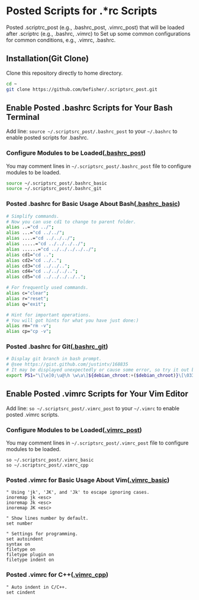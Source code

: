 # Posted Scripts for .\*rc Scripts

<!-- > Created by Fisher at 14:49 on 2017-03-21. -->

Posted .scriptrc_post (e.g., .bashrc_post, .vimrc_post) that will be loaded after .scriptrc (e.g., .bashrc, .vimrc) to Set up some common configurations for common conditions, e.g., .vimrc, .bashrc.

## Installation(Git Clone)

Clone this repository directly to home directory.

```bash
cd ~
git clone https://github.com/befisher/.scriptsrc_post.git
```

## Enable Posted .bashrc Scripts for Your Bash Terminal

Add line: `source ~/.scriptsrc_post/.bashrc_post` to your `~/.bashrc` to enable posted scripts for .bashrc.

### Configure Modules to be Loaded([.bashrc_post](.bashrc_post))

You may comment lines in `~/.scriptsrc_post/.bashrc_post` file to configure modules to be loaded.

```bash
source ~/.scriptsrc_post/.bashrc_basic
source ~/.scriptsrc_post/.bashrc_git
```

### Posted .bashrc for Basic Usage About Bash([.bashrc_basic](.bashrc_basic))

```bash
# Simplify commands.
# Now you can use cd1 to change to parent folder.
alias ..="cd ../";
alias ...="cd ../../";
alias ....="cd ../../../";
alias .....="cd ../../../../";
alias ......="cd ../../../../../";
alias cd1="cd ..";
alias cd2="cd ../..";
alias cd3="cd ../../..";
alias cd4="cd ../../../..";
alias cd5="cd ../../../../..";

# For frequently used commands.
alias c="clear";
alias r="reset";
alias q="exit";

# Hint for important operations. 
# You will got hints for what you have just done:)
alias rm="rm -v";
alias cp="cp -v";
```

### Posted .bashrc for Git([.bashrc_git](.bashrc_git))

```bash
# Display git branch in bash prompt.
# @see https://gist.github.com/justintv/168835
# It may be displayed unexpectedly or cause some error, so try it out by yourself; (it's fun :).
export PS1="\[\e]0;\u@\h \w\a\]${debian_chroot:+($debian_chroot)}\[\033[01;32m\]\u@\h\[\033[00m\] \[\033[01;34m\]\w\[\033[01;31m\]\$(__git_ps1 '(%s)')\[\033[01;34m\] \$ \[\033[00m\]"
```

## Enable Posted .vimrc Scripts for Your Vim Editor

Add line: `so ~/.scriptsrc_post/.vimrc_post` to your `~/.vimrc` to enable posted .vimrc scripts.

### Configure Modules to be Loaded([.vimrc_post](.vimrc_post))

You may comment lines in `~/.scriptsrc_post/.vimrc_post` file to configure modules to be loaded.

```vim
so ~/.scriptsrc_post/.vimrc_basic
so ~/.scriptsrc_post/.vimrc_cpp
```

### Posted .vimrc for Basic Usage About Vim([.vimrc_basic](.vimrc_basic))


```vim
" Using 'jk', 'JK', and 'Jk' to escape ignoring cases.
inoremap jk <esc>
inoremap Jk <esc>
inoremap JK <esc>

" Show lines number by default.
set number

" Settings for programming.
set autoindent
syntax on
filetype on
filetype plugin on
filetype indent on
```

### Posted .vimrc for C++([.vimrc_cpp](.vimrc_cpp))

```vim
" Auto indent in C/C++.
set cindent
```
